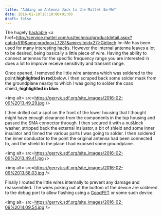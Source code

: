 ```yaml
---
title: "Adding an Antenna Jack to the Mattel Im-Me"
date: 2016-02-10T15:10:00+01:00
draft: false
---
```


The hugely <a href=https://hackaday.com/tag/im-me/>hackable</a> <a href=http://service.mattel.com/us/technicalproductdetail.aspx?catid=519&amp;prodno=L7281&amp;siteid=27>Girltech Im-Me</a> has been used for many <a href=http://ossmann.blogspot.ie/2010/03/16-pocket-spectrum-analyzer.html>interesting</a> <a href=http://travisgoodspeed.blogspot.ie/2010/03/im-me-goodfet-wiring-tutorial.html>hacks</a>. However the internal antenna leaves a lot to be desired, being basically a little piece of wire. Having the ability to connect antennas for the specific frequency range you are interested in does a lot to improve receive sensitivity and transmit range.

Once opened, I removed the little wire antenna which was soldered to the point;<strong>highlighted in red</strong>;below. I then scraped back some solder mask from the groundplane nearby to which I was going to solder the coax shield,;<strong>highlighted in blue</strong>.

<img alt= src=https://gerryk.sdf.org/site_images/2016-02-09%2013.49.29.jpg />

I then drilled out a spot on the front of the lower housing that I thought might have enough clearance from the components in the top housing and passed the SMA connector through. I then secured it with a nut&amp;lock washer, stripped back the external insluator, a bit of shield and some inner insulator and tinned the various parts I was going to solder. I then soldered the inner conductor to the point the original antenna had been connected to, and the shield to the place I had exposed some groundplane.

<img alt= src=https://gerryk.sdf.org/site_images/2016-02-09%2013.49.41.jpg />

<img alt= src=https://gerryk.sdf.org/site_images/2016-02-09%2013.58.03.jpg />

Finally I routed the little wires internally to prevent any damage and reassembled. The wires poking out at the bottom of the device are soldered to the debug port to allow flashing using a <a href=http://goodfet.sourceforge.net/hardware/goodfet31/>GoodFET</a> or some such device.

<img alt= src=https://gerryk.sdf.org/site_images/2016-02-09%2014.09.54.jpg />

